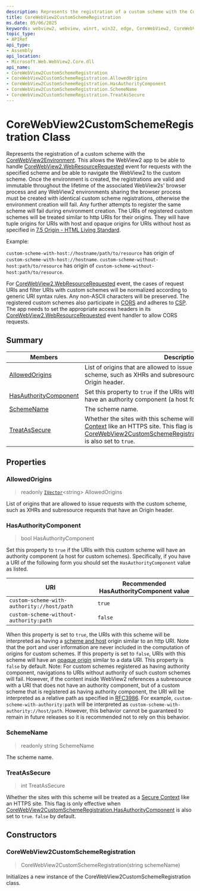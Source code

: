 ```yaml
---
description: Represents the registration of a custom scheme with the CoreWebView2Environment.
title: CoreWebView2CustomSchemeRegistration
ms.date: 05/06/2025
keywords: webview2, webview, winrt, win32, edge, CoreWebView2, CoreWebView2Controller, browser control, edge html, CoreWebView2CustomSchemeRegistration
topic_type:
- APIRef
api_type:
- Assembly
api_location:
- Microsoft.Web.WebView2.Core.dll
api_name:
- CoreWebView2CustomSchemeRegistration
- CoreWebView2CustomSchemeRegistration.AllowedOrigins
- CoreWebView2CustomSchemeRegistration.HasAuthorityComponent
- CoreWebView2CustomSchemeRegistration.SchemeName
- CoreWebView2CustomSchemeRegistration.TreatAsSecure
---
```


# CoreWebView2CustomSchemeRegistration Class



Represents the registration of a custom scheme with the [CoreWebView2Environment](corewebview2environment.md).
This allows the WebView2 app to be able to handle [CoreWebView2.WebResourceRequested](corewebview2.md#webresourcerequested) event for requests with the specified scheme and be able to navigate the WebView2 to the custom scheme. Once the environment is created, the registrations are valid and immutable throughout the lifetime of the associated WebView2s' browser process and any WebView2 environments sharing the browser process must be created with identical custom scheme registrations, otherwise the environment creation will fail.
Any further attempts to register the same scheme will fail during environment creation.
The URIs of registered custom schemes will be treated similar to http URIs for their origins.
They will have tuple origins for URIs with host and opaque origins for URIs without host as specified in [7.5 Origin - HTML Living Standard](https://html.spec.whatwg.org/multipage/origin.html).

Example:

`custom-scheme-with-host://hostname/path/to/resource` has origin of `custom-scheme-with-host://hostname`.
`custom-scheme-without-host:path/to/resource` has origin of `custom-scheme-without-host:path/to/resource`.

For [CoreWebView2.WebResourceRequested](corewebview2.md#webresourcerequested) event, the cases of request URIs and filter URIs with custom schemes will be normalized according to generic URI syntax rules. Any non-ASCII characters will be preserved.
The registered custom schemes also participate in [CORS](https://developer.mozilla.org/docs/Web/HTTP/CORS) and adheres to [CSP](https://developer.mozilla.org/docs/Web/HTTP/CSP).
The app needs to set the appropriate access headers in its [CoreWebView2.WebResourceRequested](corewebview2.md#webresourcerequested) event handler to allow CORS requests.

## Summary

Members|Description
--|--
[AllowedOrigins](#allowedorigins) | List of origins that are allowed to issue requests with the custom scheme, such as XHRs and subresource requests that have an Origin header.
[HasAuthorityComponent](#hasauthoritycomponent) | Set this property to `true` if the URIs with this custom scheme will have an authority component (a host for custom schemes).
[SchemeName](#schemename) | The scheme name.
[TreatAsSecure](#treatassecure) | Whether the sites with this scheme will be treated as a [Secure Context](https://developer.mozilla.org/docs/Web/Security/Secure_Contexts) like an HTTPS site. This flag is only effective when [CoreWebView2CustomSchemeRegistration.HasAuthorityComponent](corewebview2customschemeregistration.md#hasauthoritycomponent) is also set to `true`.

## Properties

### AllowedOrigins

> readonly  [`IVector`](/uwp/api/Windows.Foundation.Collections.IVector-1)&lt;string&gt; AllowedOrigins

List of origins that are allowed to issue requests with the custom scheme, such as XHRs and subresource requests that have an Origin header.

### HasAuthorityComponent

>  bool HasAuthorityComponent

Set this property to `true` if the URIs with this custom scheme will have an authority component (a host for custom schemes).
Specifically, if you have a URI of the following form you should set the `HasAuthorityComponent` value as listed.

| URI | Recommended HasAuthorityComponent value |
| -- | -- |
| `custom-scheme-with-authority://host/path` | `true` |
| `custom-scheme-without-authority:path` | `false` |

When this property is set to `true`, the URIs with this scheme will be interpreted as having a [scheme and host](https://html.spec.whatwg.org/multipage/origin.html#concept-origin-tuple) origin similar to an http URI. Note that the port and user information are never included in the computation of origins for custom schemes.
If this property is set to `false`, URIs with this scheme will have an [opaque origin](https://html.spec.whatwg.org/multipage/origin.html#concept-origin-opaque) similar to a data URI.
This property is `false` by default.
Note: For custom schemes registered as having authority component, navigations to URIs without authority of such custom schemes will fail.
However, if the content inside WebView2 references a subresource with a URI that does not have an authority component, but of a custom scheme that is registered as having authority component, the URI will be interpreted as a relative path as specified in [RFC3986](https://www.rfc-editor.org/rfc/rfc3986).
For example, `custom-scheme-with-authority:path` will be interpreted as `custom-scheme-with-authority://host/path`.
However, this behavior cannot be guaranteed to remain in future releases so it is recommended not to rely on this behavior.

### SchemeName

> readonly  string SchemeName

The scheme name.

### TreatAsSecure

>  int TreatAsSecure

Whether the sites with this scheme will be treated as a [Secure Context](https://developer.mozilla.org/docs/Web/Security/Secure_Contexts) like an HTTPS site. This flag is only effective when [CoreWebView2CustomSchemeRegistration.HasAuthorityComponent](corewebview2customschemeregistration.md#hasauthoritycomponent) is also set to `true`.
`false` by default.


## Constructors
### CoreWebView2CustomSchemeRegistration

>  CoreWebView2CustomSchemeRegistration(string schemeName)

Initializes a new instance of the CoreWebView2CustomSchemeRegistration class.





